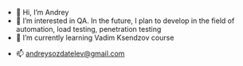 - 👋 Hi, I’m Andrey
- 👀 I’m interested in QA. In the future, I plan to develop in the field of automation, load testing, penetration testing
- 🌱 I’m currently learning Vadim Ksendzov course
<!---- 💞️ I’m looking to collaborate on ...--->
- 📫 andreysozdatelev@gmail.com

<!---
EkcTe3u/EkcTe3u is a ✨ special ✨ repository because its `README.md` (this file) appears on your GitHub profile.
You can click the Preview link to take a look at your changes.
--->
